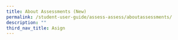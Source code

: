 ```yaml
---
title: About Assessments (New)
permalink: /student-user-guide/assess-assess/aboutassessments/
description: ""
third_nav_title: Asign
---
```


